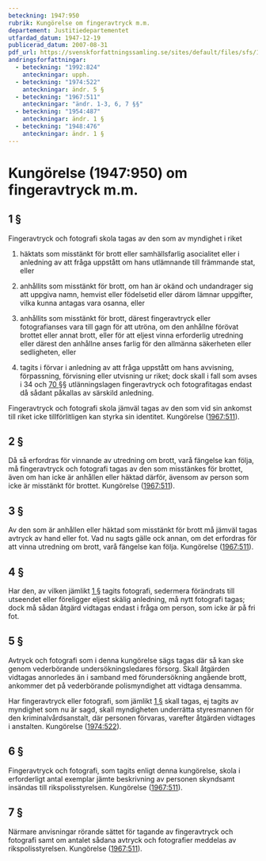 ```yaml
---
beteckning: 1947:950
rubrik: Kungörelse om fingeravtryck m.m.
departement: Justitiedepartementet
utfardad_datum: 1947-12-19
publicerad_datum: 2007-08-31
pdf_url: https://svenskforfattningssamling.se/sites/default/files/sfs/1947-12/SFS1947-950.pdf
andringsforfattningar:
  - beteckning: "1992:824"
    anteckningar: upph.
  - beteckning: "1974:522"
    anteckningar: ändr. 5 §
  - beteckning: "1967:511"
    anteckningar: "ändr. 1-3, 6, 7 §§"
  - beteckning: "1954:487"
    anteckningar: ändr. 1 §
  - beteckning: "1948:476"
    anteckningar: ändr. 1 §
---
```


# Kungörelse (1947:950) om fingeravtryck m.m.

## 1 §

Fingeravtryck och fotografi skola tagas av den som av myndighet i riket

1. häktats som misstänkt för brott eller samhällsfarlig asocialitet eller i anledning av att fråga uppstått om hans utlämnande till främmande stat, eller

2. anhållits som misstänkt för brott, om han är okänd och undandrager sig att uppgiva namn, hemvist eller födelsetid eller därom lämnar uppgifter, vilka kunna antagas vara osanna, eller

3. anhållits som misstänkt för brott, därest fingeravtryck eller fotografianses vara till gagn för att utröna, om den anhållne förövat brottet eller annat brott, eller för att eljest vinna erforderlig utredning eller därest den anhållne anses farlig för den allmänna säkerheten eller sedligheten, eller

4. tagits i förvar i anledning av att fråga uppstått om hans avvisning, förpassning, förvisning eller utvisning ur riket; dock skall i fall som avses i 34 och [70 §](#70)§ utlänningslagen fingeravtryck och fotografitagas endast då sådant påkallas av särskild anledning.

Fingeravtryck och fotografi skola jämväl tagas av den som vid sin ankomst till riket icke tillförlitligen kan styrka sin identitet. Kungörelse ([1967:511](https://selex.se/eli/sfs/1967/511)).

## 2 §

Då så erfordras för vinnande av utredning om brott, varå fängelse kan följa, må fingeravtryck och fotografi tagas av den som misstänkes för brottet, även om han icke är anhållen eller häktad därför, ävensom av person som icke är misstänkt för brottet. Kungörelse ([1967:511](https://selex.se/eli/sfs/1967/511)).

## 3 §

Av den som är anhållen eller häktad som misstänkt för brott må jämväl tagas avtryck av hand eller fot. Vad nu sagts gälle ock annan, om det erfordras för att vinna utredning om brott, varå fängelse kan följa. Kungörelse ([1967:511](https://selex.se/eli/sfs/1967/511)).

## 4 §

Har den, av vilken jämlikt [1 §](#1) tagits fotografi, sedermera förändrats till utseendet eller föreligger eljest skälig anledning, må nytt fotografi tagas; dock må sådan åtgärd vidtagas endast i fråga om person, som icke är på fri fot.

## 5 §

Avtryck och fotografi som i denna kungörelse sägs tagas där så kan ske genom vederbörande undersökningsledares försorg. Skall åtgärden vidtagas annorledes än i samband med förundersökning angående brott, ankommer det på vederbörande polismyndighet att vidtaga densamma.

Har fingeravtryck eller fotografi, som jämlikt [1 §](#1) skall tagas, ej tagits av myndighet som nu är sagd, skall myndigheten underrätta styresmannen för den kriminalvårdsanstalt, där personen förvaras, varefter åtgärden vidtages i anstalten. Kungörelse ([1974:522](https://selex.se/eli/sfs/1974/522)).

## 6 §

Fingeravtryck och fotografi, som tagits enligt denna kungörelse, skola i erforderligt antal exemplar jämte beskrivning av personen skyndsamt insändas till rikspolisstyrelsen. Kungörelse ([1967:511](https://selex.se/eli/sfs/1967/511)).

## 7 §

Närmare anvisningar rörande sättet för tagande av fingeravtryck och fotografi samt om antalet sådana avtryck och fotografier meddelas av rikspolisstyrelsen. Kungörelse ([1967:511](https://selex.se/eli/sfs/1967/511)).